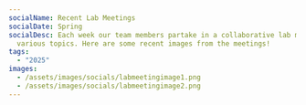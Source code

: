 ```yaml
---
socialName: Recent Lab Meetings
socialDate: Spring
socialDesc: Each week our team members partake in a collaborative lab meeting on
  various topics. Here are some recent images from the meetings!
tags:
  - "2025"
images:
  - /assets/images/socials/labmeetingimage1.png
  - /assets/images/socials/labmeetingimage2.png
---
```

